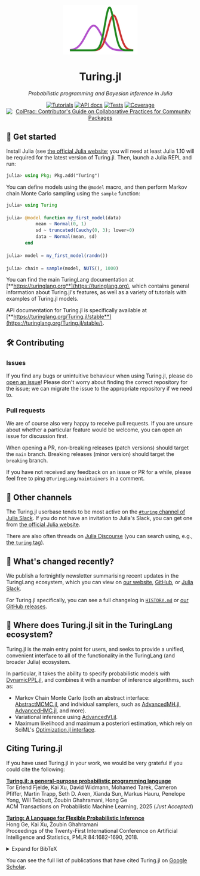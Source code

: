<p align="center"><img src="https://raw.githubusercontent.com/TuringLang/turinglang.github.io/refs/heads/main/assets/images/turing-logo.svg" alt="Turing.jl logo" width="200" /></p>
<h1 align="center">Turing.jl</h1>
<p align="center"><i>Probabilistic programming and Bayesian inference in Julia</i></p>
<p align="center">
<a href="https://turinglang.org/"><img src="https://img.shields.io/badge/docs-tutorials-blue.svg" alt="Tutorials" /></a>
<a href="https://turinglang.org/Turing.jl/stable"><img src="https://img.shields.io/badge/docs-API-blue.svg" alt="API docs" /></a>
<a href="https://github.com/TuringLang/Turing.jl/actions/workflows/Tests.yml"><img src="https://github.com/TuringLang/Turing.jl/actions/workflows/Tests.yml/badge.svg" alt="Tests" /></a>
<a href="https://coveralls.io/github/TuringLang/Turing.jl?branch=main"><img src="https://coveralls.io/repos/github/TuringLang/Turing.jl/badge.svg?branch=main" alt="Coverage" /></a>
<a href="https://github.com/SciML/ColPrac"><img src="https://img.shields.io/badge/ColPrac-Contributor%27s%20Guide-blueviolet" alt="ColPrac: Contributor's Guide on Collaborative Practices for Community Packages" /></a>
</p>

## 🚀 Get started

Install Julia (see [the official Julia website](https://julialang.org/install/); you will need at least Julia 1.10 will be required for the latest version of Turing.jl.
Then, launch a Julia REPL and run:

```julia
julia> using Pkg; Pkg.add("Turing")
```

You can define models using the `@model` macro, and then perform Markov chain Monte Carlo sampling using the `sample` function:

```julia
julia> using Turing

julia> @model function my_first_model(data)
           mean ~ Normal(0, 1)
           sd ~ truncated(Cauchy(0, 3); lower=0)
           data ~ Normal(mean, sd)
       end

julia> model = my_first_model(randn())

julia> chain = sample(model, NUTS(), 1000)
```

You can find the main TuringLang documentation at [**https://turinglang.org**](https://turinglang.org), which contains general information about Turing.jl's features, as well as a variety of tutorials with examples of Turing.jl models.

API documentation for Turing.jl is specifically available at [**https://turinglang.org/Turing.jl/stable**](https://turinglang.org/Turing.jl/stable/).

## 🛠️ Contributing

### Issues

If you find any bugs or unintuitive behaviour when using Turing.jl, please do [open an issue](https://github.com/TuringLang/Turing.jl/issues)!
Please don't worry about finding the correct repository for the issue; we can migrate the issue to the appropriate repository if we need to.

### Pull requests

We are of course also very happy to receive pull requests.
If you are unsure about whether a particular feature would be welcome, you can open an issue for discussion first.

When opening a PR, non-breaking releases (patch versions) should target the `main` branch.
Breaking releases (minor version) should target the `breaking` branch.

If you have not received any feedback on an issue or PR for a while, please feel free to ping `@TuringLang/maintainers` in a comment.

## 💬 Other channels

The Turing.jl userbase tends to be most active on the [`#turing` channel of Julia Slack](https://julialang.slack.com/archives/CCYDC34A0).
If you do not have an invitation to Julia's Slack, you can get one from [the official Julia website](https://julialang.org/slack/).

There are also often threads on [Julia Discourse](https://discourse.julialang.org) (you can search using, e.g., [the `turing` tag](https://discourse.julialang.org/tag/turing)).

## 🔄 What's changed recently?

We publish a fortnightly newsletter summarising recent updates in the TuringLang ecosystem, which you can view on [our website](https://turinglang.org/news/), [GitHub](https://github.com/TuringLang/Turing.jl/issues/2498), or [Julia Slack](https://julialang.slack.com/archives/CCYDC34A0).

For Turing.jl specifically, you can see a full changelog in [`HISTORY.md`](https://github.com/TuringLang/Turing.jl/blob/main/HISTORY.md) or [our GitHub releases](https://github.com/TuringLang/Turing.jl/releases).

## 🧩 Where does Turing.jl sit in the TuringLang ecosystem?

Turing.jl is the main entry point for users, and seeks to provide a unified, convenient interface to all of the functionality in the TuringLang (and broader Julia) ecosystem.

In particular, it takes the ability to specify probabilistic models with [DynamicPPL.jl](https://github.com/TuringLang/DynamicPPL.jl), and combines it with a number of inference algorithms, such as:

  - Markov Chain Monte Carlo (both an abstract interface: [AbstractMCMC.jl](https://github.com/TuringLang/AbstractMCMC.jl), and individual samplers, such as [AdvancedMH.jl](https://github.com/TuringLang/AdvancedMH.jl), [AdvancedHMC.jl](https://github.com/TuringLang/AdvancedHMC.jl), and more).
  - Variational inference using [AdvancedVI.jl](https://github.com/TuringLang/AdvancedVI.jl).
  - Maximum likelihood and maximum a posteriori estimation, which rely on SciML's [Optimization.jl interface](https://github.com/SciML/Optimization.jl).

## Citing Turing.jl

If you have used Turing.jl in your work, we would be very grateful if you could cite the following:

[**Turing.jl: a general-purpose probabilistic programming language**](https://doi.org/10.1145/3711897)  
Tor Erlend Fjelde, Kai Xu, David Widmann, Mohamed Tarek, Cameron Pfiffer, Martin Trapp, Seth D. Axen, Xianda Sun, Markus Hauru, Penelope Yong, Will Tebbutt, Zoubin Ghahramani, Hong Ge  
ACM Transactions on Probabilistic Machine Learning, 2025 (_Just Accepted_)  

[**Turing: A Language for Flexible Probabilistic Inference**](https://proceedings.mlr.press/v84/ge18b.html)  
Hong Ge, Kai Xu, Zoubin Ghahramani  
Proceedings of the Twenty-First International Conference on Artificial Intelligence and Statistics, PMLR 84:1682-1690, 2018.

<details>

<summary>Expand for BibTeX</summary>

```bibtex
@article{10.1145/3711897,
author = {Fjelde, Tor Erlend and Xu, Kai and Widmann, David and Tarek, Mohamed and Pfiffer, Cameron and Trapp, Martin and Axen, Seth D. and Sun, Xianda and Hauru, Markus and Yong, Penelope and Tebbutt, Will and Ghahramani, Zoubin and Ge, Hong},
title = {Turing.jl: a general-purpose probabilistic programming language},
year = {2025},
publisher = {Association for Computing Machinery},
address = {New York, NY, USA},
url = {https://doi.org/10.1145/3711897},
doi = {10.1145/3711897},
note = {Just Accepted},
journal = {ACM Trans. Probab. Mach. Learn.},
month = feb,
}

@InProceedings{pmlr-v84-ge18b,
  title = 	 {Turing: A Language for Flexible Probabilistic Inference},
  author = 	 {Ge, Hong and Xu, Kai and Ghahramani, Zoubin},
  booktitle = 	 {Proceedings of the Twenty-First International Conference on Artificial Intelligence and Statistics},
  pages = 	 {1682--1690},
  year = 	 {2018},
  editor = 	 {Storkey, Amos and Perez-Cruz, Fernando},
  volume = 	 {84},
  series = 	 {Proceedings of Machine Learning Research},
  month = 	 {09--11 Apr},
  publisher =    {PMLR},
  pdf = 	 {http://proceedings.mlr.press/v84/ge18b/ge18b.pdf},
  url = 	 {https://proceedings.mlr.press/v84/ge18b.html},
}
```

</details>

You can see the full list of publications that have cited Turing.jl on [Google Scholar](https://scholar.google.com/scholar?cites=11803241473159708991).
